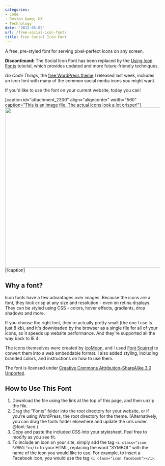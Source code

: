 ```yaml
---
categories:
- Code
- Design &amp; UX
- Technology
date: '2012-05-02'
url: /free-social-icon-font/
title: Free Social Icon Font
---
```


<div class="callout"><p class="tall">A free, pre-styled font for serving pixel-perfect icons on any screen.</p>

<strong>Discontinued:</strong> The Social Icon Font has been replaced by the <a href="https://gomakethings.com/icon-fonts/">Using Icon Fonts</a> tutorial, which provides updated and more future-friendly techniques.</div>

<em>Go Code Things</em>, the <a href="https://gomakethings.com/go-code-things/">free WordPress theme</a> I released last week, includes an icon font with many of the common social media icons you might want.

If you'd like to use the font on your current website, today you can!

[caption id="attachment_2300" align="aligncenter" width="560" caption="This is an image file. The actual icons look a lot crisper!"]<img src="https://gomakethings.com/wp-content/uploads/2012/05/icons.png" alt="" title="icons" width="560" height="520" class="size-full wp-image-2300" />[/caption]
<!--more-->
<h2>Why a font?</h2>

Icon fonts have a few advantages over images. Because the icons are a font, they look crisp at any size and resolution - even on retina displays. They can be styled using CSS - colors, hover effects, gradients, drop shadows and more.

If you choose the right font, they're actually pretty small (the one I use is just 8 kb), and it's downloaded by the browser as a single file for all of your icons, so it speeds up website performance. And they're supported all the way back to IE 4.

The icons themselves were created by <a href="http://keyamoon.com/icomoon/">IcoMoon</a>, and I used <a href="http://www.fontsquirrel.com/">Font Squirrel</a> to convert them into a web embeddable format. I also added styling, including branded colors, and instructions on how to use them.

The font is licensed under <a href="http://creativecommons.org/licenses/by-sa/3.0/">Creative Commons Attribution-ShareAlike 3.0 Unported</a>.

<h2>How to Use This Font</h2>

<ol>
<li>Download the file using the link at the top of this page, and then unzip the file.</li>
<li>Drag the "Fonts" folder into the root directory for your website, or if you're using WordPress, the root directory for the theme. (Alternatively, you can drag the fonts folder elsewhere and update the urls under @font-face.)</li>
<li>Copy and paste the included CSS into your stylesheet. Feel free to modify as you see fit.</li>
<li>To include an icon on your site, simply add the tag <code class="language-markup">&lt;i class="icon SYMBOL"&gt;&lt;/i&gt;</code> to your HTML, replacing the word "SYMBOL" with the name of the icon you would like to use. For example, to insert a Facebook icon, you would use the tag <code class="language-markup">&lt;i class="icon facebook"&gt;&lt;/i&gt;</code>.</li>
</ol>